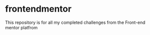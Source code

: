 # frontendmentor
This repository is for all my completed challenges from the Front-end mentor platfrom
